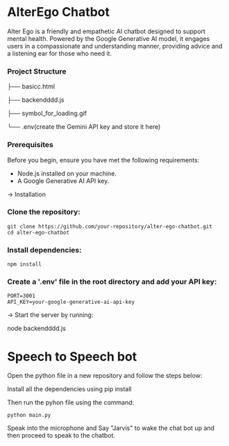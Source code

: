 # AlterEgo Chatbot

Alter Ego is a friendly and empathetic AI chatbot designed to support mental health. Powered by the Google Generative AI model, it engages users in a compassionate and understanding manner, providing advice and a listening ear for those who need it.

### Project Structure

├── basicc.html

├── backendddd.js

├── symbol_for_loading.gif

└── .env(create the Gemini API key and store it here)

### Prerequisites

Before you begin, ensure you have met the following requirements:

- Node.js installed on your machine.
- A Google Generative AI API key.

-> Installation

### Clone the repository:
    git clone https://github.com/your-repository/alter-ego-chatbot.git
    cd alter-ego-chatbot
    

### Install dependencies:
    npm install

### Create a '.env' file in the root directory and add your API key:
    PORT=3001
    API_KEY=your-google-generative-ai-api-key
    
-> Start the server by running:

node backendddd.js



# Speech to Speech bot

Open the python file in a new repository and follow the steps below:

Install all the dependencies using pip install

Then run the pyhon file using the command:

```
python main.py
```

Speak into the microphone and Say "Jarvis" to wake the chat bot up and then proceed to speak to the chatbot.


